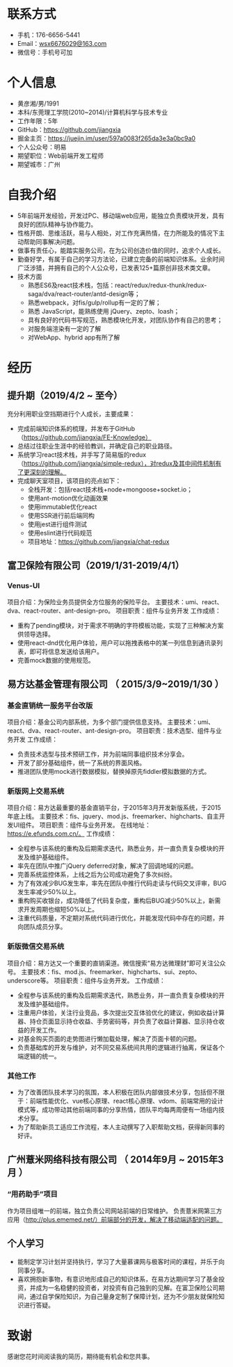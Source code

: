 
# 联系方式
- 手机：176-6656-5441
- Email：wsx6676029@163.com
- 微信号：手机号可加

# 个人信息
 - 黄彦湘/男/1991 
 - 本科/东莞理工学院(2010~2014)/计算机科学与技术专业
 - 工作年限：5年
 - GitHub：https://github.com/jiangxia
 - 掘金主页：https://juejin.im/user/597a0083f265da3e3a0bc9a0
 - 个人公众号：明易
 - 期望职位：Web前端开发工程师
 - 期望城市：广州

# 自我介绍
- 5年前端开发经验，开发过PC、移动端web应用，能独立负责模块开发，具有良好的团队精神与协作能力。
- 性格开朗、思维活跃，易与人相处，对工作充满热情，在力所能及的情况下主动帮助同事解决问题。
- 做事有责任心，能踏实服务公司，在为公司创造价值的同时，追求个人成长。
- 勤奋好学，有属于自己的学习方法论，已建立完备的前端知识体系。业余时间广泛涉猎，并拥有自己的个人公众号，已发表125+篇原创非技术类文章。
- 技术方面
    + 熟悉ES6及react技术栈，包括：react/redux/redux-thunk/redux-saga/dva/react-router/antd-design等；
    + 熟悉webpack，对fis/gulp/rollup有一定的了解；
    + 熟悉 JavaScript，能熟练使用 jQuery、zepto、loash；
    + 具有良好的代码书写规范，熟悉模块化开发，对团队协作有自己的思考；
    + 对服务端渲染有一定的了解
    + 对WebApp、hybrid app有所了解

# 经历

## 提升期（2019/4/2 ~ 至今）
充分利用职业空挡期进行个人成长，主要成果：
- 完成前端知识体系的梳理，并发布于GitHub（https://github.com/jiangxia/FE-Knowledge）
- 总结过往职业生涯中的经验教训，并确定自己的职业路径。
- 系统学习react技术栈，并手写了简易版的redux（https://github.com/jiangxia/simple-redux），对redux及其中间件机制有了更深刻的理解。
- 完成聊天室项目，该项目的亮点如下：
    + 全栈开发：包括react技术栈+node+mongoose+socket.io；
    + 使用ant-motion优化动画效果
    + 使用immutable优化react
    + 使用SSR进行前后端同构
    + 使用jest进行组件测试
    + 使用eslint进行代码规范
    + 项目地址：https://github.com/jiangxia/chat-redux

## 富卫保险有限公司（2019/1/31-2019/4/1）

### Venus-UI
项目介绍：为保险业务员提供全方位服务的保险平台。
主要技术：umi、react、dva、react-router、ant-design-pro。
项目职责：组件与业务开发
工作成绩：
- 重构了pending模块，对于需求不明确的字符模板功能，实现了三种解决方案供领导选择。
- 使用react-dnd优化用户体验，用户可以拖拽表格中的某一列信息到通讯录列表，即可将信息发送给该用户。
- 完善mock数据的使用规范。

## 易方达基金管理有限公司 （ 2015/3/9~2019/1/30 ）

### 基金直销统一服务平台改版
项目介绍：基金公司内部系统，为多个部门提供信息支持。
主要技术：umi、react、dva、react-router、ant-design-pro。
项目职责：技术选型、组件与业务开发
工作成绩：
- 负责技术选型与技术预研工作，并为前端同事组织技术分享会。
- 开发了部分基础组件，统一了系统的界面风格。
- 推进团队使用mock进行数据模拟，替换掉原先fiddler模拟数据的方式。

### 新版网上交易系统
项目介绍：易方达最重要的基金直销平台，于2015年3月开发新版系统，于2015年底上线。
主要技术：fis、jquery、mod.js、freemarker、highcharts、自主开发UI组件。
项目职责：组件与业务开发。
在线地址：https://e.efunds.com.cn/。
工作成绩：
- 全程参与该系统的重构及后期需求迭代，熟悉业务，并一直负责复杂模块的开发及维护基础组件。
- 率先在团队中推广jQuery deferred对象，解决了回调地域的问题。
- 完善系统监控体系，上线之后为公司成功避免了多次纠纷。
- 为了有效减少BUG发生率，率先在团队中推行代码走读与代码交叉评审，BUG发生率减少50%以上。
- 重构购买收银台，成功降低了代码复杂度，重构后BUG减少50%以上，新需求开发周期也缩短50%以上。
- 注重代码质量，不定期对系统代码进行优化，并能发现代码中存在的问题，并向团队成员分享。

### 新版微信交易系统
项目介绍：易方达又一个重要的直销渠道。微信搜索“易方达微理财”即可关注公众号。
主要技术：fis、mod.js、freemarker、highcharts、sui、zepto、underscore等。
项目职责：组件与业务开发。
工作成绩：
- 全程参与该系统的重构及后期需求迭代，熟悉业务，并一直负责复杂模块的开发及维护基础组件。
- 注重用户体验，关注行业竞品，多次提出交互体验优化的建议，例如收益计算器、持仓页面显示持仓收益、手势密码等，并负责了收益计算器、显示持仓收益的开发工作。
- 对基金购买页面的走势图进行懒加载处理，解决了页面卡顿的问题。
- 负责基础库的开发与维护，对不同交易系统间共用的逻辑进行抽离，保证各个端逻辑的统一。

### 其他工作
- 为了改善团队技术学习的氛围，本人积极在团队内部做技术分享，包括但不限于：前端性能优化、vue核心原理、react核心原理、vdom、前端常用的设计模式等，成功带动其他前端同事的分享热情，团队平均每两周便有一场组内技术分享。
- 为了帮助新员工适应工作流程，本人主动撰写了入职帮助文档，获得新同事的好评。

## 广州薏米网络科技有限公司 （ 2014年9月 ~ 2015年3月 ）

### “用药助手”项目
作为项目组唯一的前端，独立负责公司网站前端的日常维护。
负责薏米网第三方应用（http://plus.ememed.net/）前端部分的开发，解决了移动端适配的问题。


## 个人学习
- 能制定学习计划并坚持执行，学习了大量慕课网与极客时间的课程，并乐于向同事分享。
- 喜欢拥抱新事物，有意识地形成自己的知识体系，在易方达期间学习了基金投资，并成为一名稳健的投资者，对投资有自己独到的见解。在富卫保险公司期间，通过自学保险知识，为自己量身定制了保障计划，还为不少朋友就保险知识进行答疑。

  
# 致谢
感谢您花时间阅读我的简历，期待能有机会和您共事。